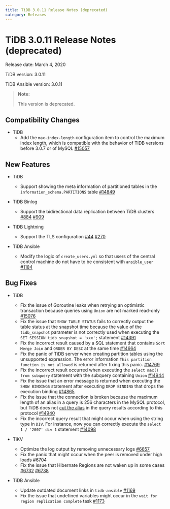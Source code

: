 ```yaml
---
title: TiDB 3.0.11 Release Notes (deprecated)
category: Releases
---
```


# TiDB 3.0.11 Release Notes (deprecated)

Release date: March 4, 2020

TiDB version: 3.0.11

TiDB Ansible version: 3.0.11

> **Note:**
>
> This version is deprecated.

## Compatibility Changes

* TiDB
    + Add the `max-index-length` configuration item to control the maximum index length, which is compatible with the behavior of TiDB versions before 3.0.7 or of MySQL [#15057](https://github.com/pingcap/tidb/pull/15057)

## New Features

* TiDB
    + Support showing the meta information of partitioned tables in the `information_schema.PARTITIONS` table [#14849](https://github.com/pingcap/tidb/pull/14849)

* TiDB Binlog
    + Support the bidirectional data replication between TiDB clusters [#884](https://github.com/pingcap/tidb-binlog/pull/884) [#909](https://github.com/pingcap/tidb-binlog/pull/909)

* TiDB Lightning
    + Support the TLS configuration [#44](https://github.com/tikv/importer/pull/44) [#270](https://github.com/pingcap/tidb-lightning/pull/270)

* TiDB Ansible
    + Modify the logic of `create_users.yml` so that users of the central control machine do not have to be consistent with `ansible_user` [#1184](https://github.com/pingcap/tidb-ansible/pull/1184)

## Bug Fixes

* TiDB
    + Fix the issue of Goroutine leaks when retrying an optimistic transaction because queries using `Union` are not marked read-only [#15076](https://github.com/pingcap/tidb/pull/15076)
    + Fix the issue that `SHOW TABLE STATUS` fails to correctly output the table status at the snapshot time because the value of the `tidb_snapshot` parameter is not correctly used when executing the `SET SESSION tidb_snapshot = 'xxx';` statement [#14391](https://github.com/pingcap/tidb/pull/14391)
    + Fix the incorrect result caused by a SQL statement that contains `Sort Merge Join` and `ORDER BY DESC` at the same time [#14664](https://github.com/pingcap/tidb/pull/14664)
    + Fix the panic of  TiDB server when creating partition tables using the unsupported expression. The error information `This partition function is not allowed` is returned after fixing this panic. [#14769](https://github.com/pingcap/tidb/pull/14769)
    + Fix the incorrect result occurred when executing the `select max() from subquery` statement with the subquery containing `Union` [#14944](https://github.com/pingcap/tidb/pull/14944)
    + Fix the issue that an error message is returned when executing the `SHOW BINDINGS` statement after executing `DROP BINDING` that drops the execution binding [#14865](https://github.com/pingcap/tidb/pull/14865)
    + Fix the issue that the connection is broken because the maximum length of an alias in a query is 256 characters in the MySQL protocol, but TiDB does not [cut the alias](https://dev.mysql.com/doc/refman/8.0/en/identifier-length.html) in the query results according to this protocol [#14940](https://github.com/pingcap/tidb/pull/14940)
    + Fix the incorrect query result that might occur when using the string type in `DIV`. For instance, now you can correctly execute the `select 1 / '2007' div 1` statement [#14098](https://github.com/pingcap/tidb/pull/14098)

* TiKV
    + Optimize the log output by removing unnecessary logs [#6657](https://github.com/tikv/tikv/pull/6657)
    + Fix the panic that might occur when the peer is removed under high loads [#6704](https://github.com/tikv/tikv/pull/6704)
    + Fix the issue that Hibernate Regions are not waken up in some cases [#6732](https://github.com/tikv/tikv/pull/6732) [#6738](https://github.com/tikv/tikv/pull/6738)

* TiDB Ansible
    + Update outdated document links in `tidb-ansible` [#1169](https://github.com/pingcap/tidb-ansible/pull/1169)
    + Fix the issue that undefined variables might occur in the `wait for region replication complete` task [#1173](https://github.com/pingcap/tidb-ansible/pull/1173)
